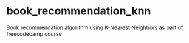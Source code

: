 # book_recommendation_knn
Book recommendation algorithm using K-Nearest Neighbors as part of freecodecamp course
